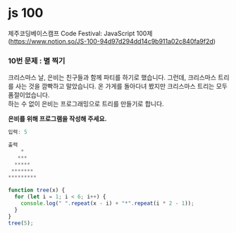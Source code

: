 # js 100

제주코딩베이스캠프 Code Festival: JavaScript 100제  
(https://www.notion.so/JS-100-94d97d294dd14c9b911a02c840fa9f2d)

### 10번 문제 : 별 찍기

크리스마스 날, 은비는 친구들과 함께 파티를 하기로 했습니다. 그런데, 크리스마스 트리를 사는 것을 깜빡하고 말았습니다. 온 가게를 돌아다녀 봤지만 크리스마스 트리는 모두 품절이었습니다.  
하는 수 없이 은비는 프로그래밍으로 트리를 만들기로 합니다.

**은비를 위해 프로그램을 작성해 주세요.**

```javascript
입력: 5

출력
    *
   ***
  *****
 *******
*********
```

```javascript
function tree(x) {
  for (let i = 1; i < 6; i++) {
    console.log(" ".repeat(x - i) + "*".repeat(i * 2 - 1));
  }
}
tree(5);
```
